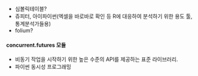 - 심볼릭테이블?
- 쥬피터, 아이파이썬(엑셀을 바로바로 확인 등 R에 대응하여 분석하기 위한 용도 툴, 통계분석가들용)
- folium?


#### concurrent.futures 모듈
- 비동기 작업을 시작하기 위한 높은 수준의 API를 제공하는 표준 라이브러리.
- 파이썬 동시성 프로그래밍
